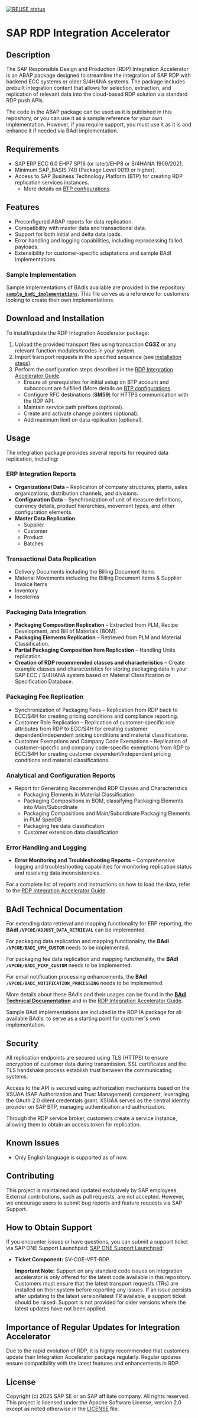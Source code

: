 [![REUSE status](https://api.reuse.software/badge/github.com/SAP-samples/sap-rdp-integration-accelerator)](https://api.reuse.software/info/github.com/SAP-samples/sap-rdp-integration-accelerator)


# SAP RDP Integration Accelerator

## Description

The SAP Responsible Design and Production (RDP) Integration Accelerator is an ABAP package designed to streamline the integration of SAP RDP with backend ECC systems or older S/4HANA systems. The package includes prebuilt integration content that allows for selection, extraction, and replication of relevant data into the cloud-based RDP solution via standard RDP push APIs.

The code in the ABAP package can be used as it is published in this repository, or you can use it as a sample reference for your own implementation. However, if you require support, you must use it as it is and enhance it if needed via BAdI implementation.

## Requirements

- SAP ERP ECC 6.0 EHP7 SP16 (or later)/EHP8 or S/4HANA 1909/2021.
- Minimum SAP\_BASIS 740 (Package Level 0019 or higher).
- Access to SAP Business Technology Platform (BTP) for creating RDP replication services instances.
  - More details on [BTP configurations](https://help.sap.com/docs/sap-responsible-design-and-production/user-guide-sap-rdp/initial-setup).

## Features

- Preconfigured ABAP reports for data replication.
- Compatibility with master data and transactional data.
- Support for both initial and delta data loads.
- Error handling and logging capabilities, including reprocessing failed payloads.
- Extensibility for customer-specific adaptations and sample BAdI implementations.

### **Sample Implementation**
Sample implementations of BAdIs available are provided in the repository **[`sample_badi_implementations`](rdp-integration-enhancements-samples/)**. This file serves as a reference for customers looking to create their own implementations.

## Download and Installation

To install/update the RDP Integration Accelerator package:

1. Upload the provided transport files using transaction **CG3Z** or any relevant function modules/tcodes in your system.
2. Import transport requests in the specified sequence (see [installation steps](rdp-abap-technical-objects/readme.md)).
3. Perform the configuration steps described in the [RDP Integration Accelerator Guide](Documentation/SAP_VP_RDP_Integration%20Accelerator_ConfigGuide_v6_0.6.pdf).
   - Ensure all prerequisites for initial setup on BTP account and subaccount are fulfilled (More details on [BTP configurations](https://help.sap.com/docs/sap-responsible-design-and-production/user-guide-sap-rdp/initial-setup).
   - Configure RFC destinations (**SM59**) for HTTPS communication with the RDP API.
   - Maintain service path prefixes (optional).
   - Create and activate change pointers (optional).
   - Add maximum limit on data replication (optional).

## Usage

The integration package provides several reports for required data replication, including:


### **ERP Integration Reports**

- **Organizational Data** – Replication of company structures, plants, sales organizations, distribution channels, and divisions.
- **Configuration Data** – Synchronization of unit of measure definitions, currency details, product hierarchies, movement types, and other configuration elements.
- **Master Data Replication**
  - Supplier
  - Customer
  - Product
  - Batches

### **Transactional Data Replication**

- Delivery Documents including the Billing Document Items
- Material Movements including the Billing Document Items & Supplier Invoice Items
- Inventory
- Incoterms

### **Packaging Data Integration**

- **Packaging Composition Replication** – Extracted from PLM, Recipe Development, and Bill of Materials (BOM).
- **Packaging Elements Replication** – Retrieved from PLM and Material Classification.
- **Partial Packaging Composition Item Replication** – Handling Units replication.
- **Creation of RDP recommended classes and characteristics** – Create example classes and characteristics for storing packaging data in your SAP ECC / S/4HANA system based on Material Classification or Specification Database.

### **Packaging Fee Replication**

- Synchronization of Packaging Fees – Replication from RDP back to ECC/S4H for creating pricing conditions and compliance reporting.
- Customer Role Replication – Replication of customer-specific role attributes from RDP to ECC/S4H for creating customer dependent/independent pricing conditions and material classifications.
- Customer Exemptions and Company Code Exemptions – Replication of customer-specific and company code-specific exemptions from RDP to ECC/S4H for creating customer dependent/independent pricing conditions and material classifications.

### **Analytical and Configuration Reports**

- Report for Generating Recommended RDP Classes and Characteristics
  - Packaging Elements in Material Classification
  - Packaging Compositions in BOM, classifying Packaging Elements into Main/Subordinate
  - Packaging Compositions and Main/Subordinate Packaging Elements in PLM SpecDB
  - Packaging fee data classification
  - Customer extension data classification

### **Error Handling and Logging**

- **Error Monitoring and Troubleshooting Reports** – Comprehensive logging and troubleshooting capabilities for monitoring replication status and resolving data inconsistencies.


For a complete list of reports and instructions on how to load the data, refer to the [RDP Integration Accelerator Guide](Documentation/SAP_VP_RDP_Integration%20Accelerator_ConfigGuide_v6_0.6.pdf).

## BAdI Technical Documentation

For extending data retrieval and mapping functionality for ERP reporting, the **BAdI `/VPCOE/ADJUST_DATA_RETRIEVAL`** can be implemented. 

For packaging data replication and mapping functionality, the **BAdI `/VPCOE/BADI_UPH_CUSTOM`** needs to be implemented. 

For packaging fee data replication and mapping functionality, the **BAdI `/VPCOE/BADI_PCKF_CUSTOM`** needs to be implemented. 

For email notification processing enhancements, the **BAdI `/VPCOE/BADI_NOTIFICATION_PROCESSING`** needs to be implemented. 

More details about these BAdIs and their usages can be found in the **[BAdI Technical Documentation](rdp-integration-enhancements-samples/)** and in the [RDP Integration Accelerator Guide](Documentation/SAP_VP_RDP_Integration%20Accelerator_ConfigGuide_v6_0.6.pdf).


Sample BAdI implementations are included in the RDP IA package for all available BAdIs, to serve as a starting point for customer's own implementation.

## Security

All replication endpoints are secured using TLS (HTTPS) to ensure encryption of customer data during transmission.
SSL certificates and the TLS handshake process establish trust between the communicating systems.

Access to the API is secured using authorization mechanisms based on the XSUAA (SAP Authorization and Trust Management) component, leveraging the OAuth 2.0 client credentials grant.
XSUAA serves as the central identity provider on SAP BTP, managing authentication and authorization.

Through the RDP service broker, customers create a service instance, allowing them to obtain an access token for replication.

## Known Issues

- Only English language is supported as of now.

## Contributing

This project is maintained and updated exclusively by SAP employees. External contributions, such as pull requests, are not accepted. However, we encourage users to submit bug reports and feature requests via SAP Support.

## How to Obtain Support

If you encounter issues or have questions, you can submit a support ticket via SAP ONE Support Launchpad: [SAP ONE Support Launchpad](https://support.sap.com/en/index.html):

- **Ticket Component:** SV-COE-VPT-RDP

  **Important Note:** Support on any standard code issues on integration accelerator is only offered for the latest code available in this repository. Customers must ensure that the latest transport requests (TRs) are installed on their system before reporting any issues. If an issue persists after updating to the latest version/latest TR available, a support ticket should be raised. Support is not provided for older versions where the latest updates have not been applied.

## Importance of Regular Updates for Integration Accelerator

Due to the rapid evolution of RDP, it is highly recommended that customers update their Integration Accelerator package regularly. Regular updates ensure compatibility with the latest features and enhancements in RDP.

## License

Copyright (c) 2025 SAP SE or an SAP affiliate company. All rights reserved. This project is licensed under the Apache Software License, version 2.0 except as noted otherwise in the [LICENSE](LICENSE) file.


